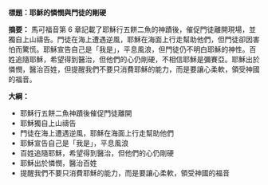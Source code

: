 **標題：耶穌的憐憫與門徒的剛硬**

**摘要：**
馬可福音第 6 章記載了耶穌行五餅二魚的神蹟後，催促門徒離開現場，並獨自上山禱告。門徒在海上遭遇逆風，耶穌在海面上行走幫助他們，但門徒卻因害怕而驚慌。耶穌宣告自己是「我是」，平息風浪，但門徒仍不明白耶穌的神性。百姓追隨耶穌，希望得到醫治，但他們的心仍剛硬，不相信耶穌是彌賽亞。耶穌出於憐憫，醫治百姓，但提醒我們不要只消費耶穌的能力，而是要讓心柔軟，領受神國的福音。

**大綱：**

* 耶穌行五餅二魚神蹟後催促門徒離開
* 耶穌獨自上山禱告
* 門徒在海上遭遇逆風，耶穌在海面上行走幫助他們
* 耶穌宣告自己是「我是」，平息風浪
* 百姓追隨耶穌，希望得到醫治，但他們的心仍剛硬
* 耶穌出於憐憫，醫治百姓
* 提醒我們不要只消費耶穌的能力，而是要讓心柔軟，領受神國的福音